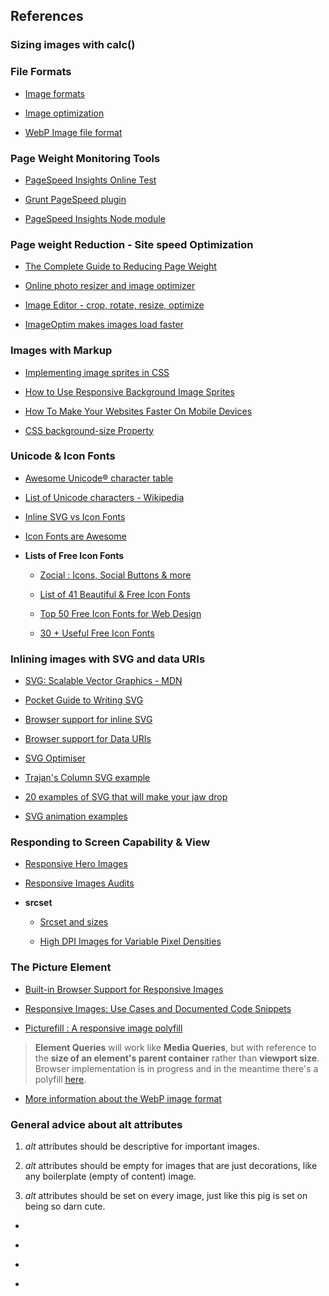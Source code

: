 ## References

### Sizing images with calc()

### File Formats

- [Image formats](https://litmus.com/blog/png-gif-or-jpeg-which-ones-should-you-use-in-email)

- [Image optimization](https://developers.google.com/web/fundamentals/performance/optimizing-content-efficiency/image-optimization)

- [WebP Image file format](https://developers.google.com/speed/webp/?csw=1)


### Page Weight Monitoring Tools

- [PageSpeed Insights Online Test](https://developers.google.com/speed/pagespeed/insights/)

- [Grunt PageSpeed plugin](https://www.npmjs.com/package/grunt-pagespeed)

- [PageSpeed Insights Node module](https://github.com/addyosmani/psi/)


### Page weight Reduction - Site speed Optimization

- [The Complete Guide to Reducing Page Weight](https://www.sitepoint.com/complete-guide-reducing-page-weight/)

- [Online photo resizer and image optimizer ](http://compressimage.toolur.com/)

- [Image Editor - crop, rotate, resize, optimize ](http://resizeimage.net/)

- [ImageOptim makes images load faster](https://imageoptim.com/versions.html)


### Images with Markup

- [Implementing image sprites in CSS](https://developer.mozilla.org/en-US/docs/Web/CSS/CSS_Images/Implementing_image_sprites_in_CSS)

- [How to Use Responsive Background Image Sprites](https://pagecrafter.com/responsive-background-image-sprites-css-tutorial/)

- [How To Make Your Websites Faster On Mobile Devices](https://www.smashingmagazine.com/2013/04/build-fast-loading-mobile-website/)

- [CSS background-size Property](https://www.w3schools.com/cssref/css3_pr_background-size.asp)


### Unicode & Icon Fonts

- [Awesome Unicode® character table](https://unicode-table.com/en/)

- [List of Unicode characters - Wikipedia](https://en.wikipedia.org/wiki/List_of_Unicode_characters)

- [Inline SVG vs Icon Fonts](https://css-tricks.com/icon-fonts-vs-svg/)

- [Icon Fonts are Awesome](https://css-tricks.com/examples/IconFont/)

- **Lists of Free Icon Fonts** 
    
    - [Zocial : Icons, Social Buttons & more](http://zocial.smcllns.com/)

    - [List of 41 Beautiful & Free Icon Fonts](https://css-tricks.com/examples/IconFont/)

    - [Top 50 Free Icon Fonts for Web Design](https://speckyboy.com/free-icon-fonts/)

    - [30 + Useful Free Icon Fonts](https://cssauthor.com/free-icon-fonts/)

### Inlining images with SVG and data URIs

- [SVG: Scalable Vector Graphics - MDN](https://developer.mozilla.org/en-US/docs/Web/SVG)

- [Pocket Guide to Writing SVG](http://svgpocketguide.com/book/)

- [Browser support for inline SVG](http://caniuse.com/#feat=svg-html5)

- [Browser support for Data URIs](http://caniuse.com/datauri)

- [SVG Optimiser](http://petercollingridge.appspot.com/svg-optimiser)

- [Trajan's Column SVG example](http://upload.wikimedia.org/wikipedia/commons/6/6c/Trajans-Column-lower-animated.svg)

- [20 examples of SVG that will make your jaw drop](http://www.creativebloq.com/design/examples-svg-7112785)

- [SVG animation examples](http://codepen.io/chrisgannon/)


### Responding to Screen Capability & View

- [Responsive Hero Images](https://cloudfour.com/thinks/responsive-hero-images/)

- [Responsive Images Audits](https://cloudfour.com/thinks/responsive-images-audits/)

- **srcset**

    - [Srcset and sizes](http://ericportis.com/posts/2014/srcset-sizes/)

    - [High DPI Images for Variable Pixel Densities](https://www.html5rocks.com/en/mobile/high-dpi/)


### The Picture Element

- [Built-in Browser Support for Responsive Images](https://www.html5rocks.com/en/tutorials/responsive/picture-element/)

- [Responsive Images: Use Cases and Documented Code Snippets](https://dev.opera.com/articles/responsive-images/)

- [Picturefill : A responsive image polyfill](http://scottjehl.github.io/picturefill/)

> **Element Queries** will work like **Media Queries**, but with reference to the **size of an element's parent container** rather than **viewport size**. Browser implementation is in progress and in the meantime there's a polyfill [here](https://github.com/marcj/css-element-queries).

- [More information about the WebP image format](https://developers.google.com/speed/webp/?csw=1)


### General advice about alt attributes

1. *alt* attributes should be descriptive for important images.

2. *alt* attributes should be empty for images that are just decorations, like any boilerplate (empty of content) image.

3. *alt* attributes should be set on every image, just like this pig is set on being so darn cute.


- []()

- []()

- []()

- []()
